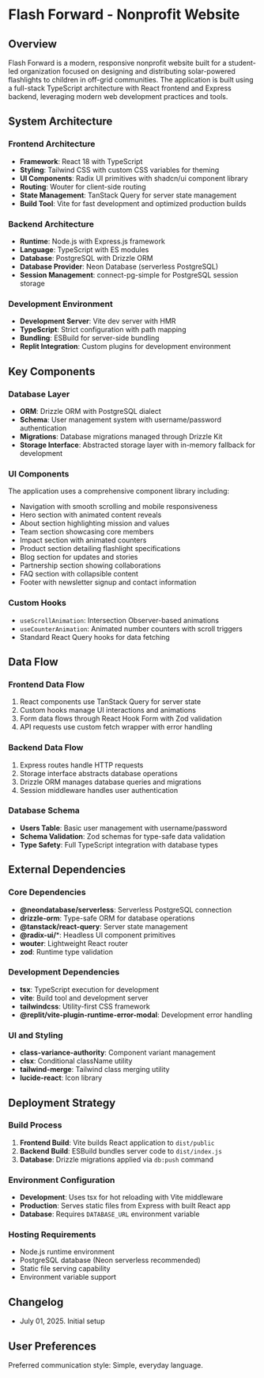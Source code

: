 # Flash Forward - Nonprofit Website

## Overview

Flash Forward is a modern, responsive nonprofit website built for a student-led organization focused on designing and distributing solar-powered flashlights to children in off-grid communities. The application is built using a full-stack TypeScript architecture with React frontend and Express backend, leveraging modern web development practices and tools.

## System Architecture

### Frontend Architecture
- **Framework**: React 18 with TypeScript
- **Styling**: Tailwind CSS with custom CSS variables for theming
- **UI Components**: Radix UI primitives with shadcn/ui component library
- **Routing**: Wouter for client-side routing
- **State Management**: TanStack Query for server state management
- **Build Tool**: Vite for fast development and optimized production builds

### Backend Architecture
- **Runtime**: Node.js with Express.js framework
- **Language**: TypeScript with ES modules
- **Database**: PostgreSQL with Drizzle ORM
- **Database Provider**: Neon Database (serverless PostgreSQL)
- **Session Management**: connect-pg-simple for PostgreSQL session storage

### Development Environment
- **Development Server**: Vite dev server with HMR
- **TypeScript**: Strict configuration with path mapping
- **Bundling**: ESBuild for server-side bundling
- **Replit Integration**: Custom plugins for development environment

## Key Components

### Database Layer
- **ORM**: Drizzle ORM with PostgreSQL dialect
- **Schema**: User management system with username/password authentication
- **Migrations**: Database migrations managed through Drizzle Kit
- **Storage Interface**: Abstracted storage layer with in-memory fallback for development

### UI Components
The application uses a comprehensive component library including:
- Navigation with smooth scrolling and mobile responsiveness
- Hero section with animated content reveals
- About section highlighting mission and values
- Team section showcasing core members
- Impact section with animated counters
- Product section detailing flashlight specifications
- Blog section for updates and stories
- Partnership section showing collaborations
- FAQ section with collapsible content
- Footer with newsletter signup and contact information

### Custom Hooks
- `useScrollAnimation`: Intersection Observer-based animations
- `useCounterAnimation`: Animated number counters with scroll triggers
- Standard React Query hooks for data fetching

## Data Flow

### Frontend Data Flow
1. React components use TanStack Query for server state
2. Custom hooks manage UI interactions and animations
3. Form data flows through React Hook Form with Zod validation
4. API requests use custom fetch wrapper with error handling

### Backend Data Flow
1. Express routes handle HTTP requests
2. Storage interface abstracts database operations
3. Drizzle ORM manages database queries and migrations
4. Session middleware handles user authentication

### Database Schema
- **Users Table**: Basic user management with username/password
- **Schema Validation**: Zod schemas for type-safe data validation
- **Type Safety**: Full TypeScript integration with database types

## External Dependencies

### Core Dependencies
- **@neondatabase/serverless**: Serverless PostgreSQL connection
- **drizzle-orm**: Type-safe ORM for database operations
- **@tanstack/react-query**: Server state management
- **@radix-ui/***: Headless UI component primitives
- **wouter**: Lightweight React router
- **zod**: Runtime type validation

### Development Dependencies
- **tsx**: TypeScript execution for development
- **vite**: Build tool and development server
- **tailwindcss**: Utility-first CSS framework
- **@replit/vite-plugin-runtime-error-modal**: Development error handling

### UI and Styling
- **class-variance-authority**: Component variant management
- **clsx**: Conditional className utility
- **tailwind-merge**: Tailwind class merging utility
- **lucide-react**: Icon library

## Deployment Strategy

### Build Process
1. **Frontend Build**: Vite builds React application to `dist/public`
2. **Backend Build**: ESBuild bundles server code to `dist/index.js`
3. **Database**: Drizzle migrations applied via `db:push` command

### Environment Configuration
- **Development**: Uses tsx for hot reloading with Vite middleware
- **Production**: Serves static files from Express with built React app
- **Database**: Requires `DATABASE_URL` environment variable

### Hosting Requirements
- Node.js runtime environment
- PostgreSQL database (Neon serverless recommended)
- Static file serving capability
- Environment variable support

## Changelog
- July 01, 2025. Initial setup

## User Preferences

Preferred communication style: Simple, everyday language.